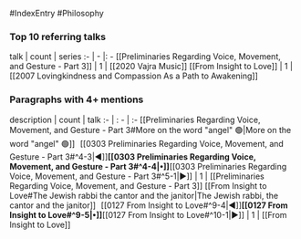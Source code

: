 #IndexEntry #Philosophy

### Top 10 referring talks
talk | count | series
:- | - |: -
[[Preliminaries Regarding Voice, Movement, and Gesture - Part 3]] | 1 | [[2020 Vajra Music]]
[[From Insight to Love]] | 1 | [[2007 Lovingkindness and Compassion As a Path to Awakening]]

### Paragraphs with 4+ mentions
description | count | talk
:- | : - | :-
[[Preliminaries Regarding Voice, Movement, and Gesture - Part 3#More on the word "angel" 🟢\|More on the word "angel" 🟢]] &nbsp;&nbsp;[[0303 Preliminaries Regarding Voice, Movement, and Gesture - Part 3#^4-3\|◀]]**[[0303 Preliminaries Regarding Voice, Movement, and Gesture - Part 3#^4-4\|•]]**[[0303 Preliminaries Regarding Voice, Movement, and Gesture - Part 3#^5-1\|▶]] | 1 | [[Preliminaries Regarding Voice, Movement, and Gesture - Part 3]]
[[From Insight to Love#The Jewish rabbi the cantor and the janitor\|The Jewish rabbi, the cantor and the janitor]] &nbsp;&nbsp;[[0127 From Insight to Love#^9-4\|◀]]**[[0127 From Insight to Love#^9-5\|•]]**[[0127 From Insight to Love#^10-1\|▶]] | 1 | [[From Insight to Love]]

